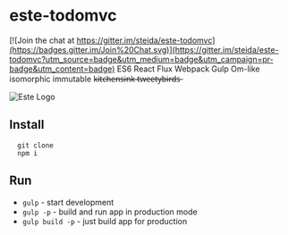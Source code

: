 # este-todomvc

[![Join the chat at https://gitter.im/steida/este-todomvc](https://badges.gitter.im/Join%20Chat.svg)](https://gitter.im/steida/este-todomvc?utm_source=badge&utm_medium=badge&utm_campaign=pr-badge&utm_content=badge)
ES6 React Flux Webpack Gulp Om-like isomorphic immutable k̶i̶t̶c̶h̶e̶n̶s̶i̶n̶k̶ ̶t̶w̶e̶e̶t̶y̶b̶i̶r̶d̶s̶

![Este Logo](https://cloud.githubusercontent.com/assets/66249/5931133/9e973dfc-a699-11e4-83bc-7b5c6fb58bfd.jpeg)

## Install

```
  git clone
  npm i
```

## Run

- `gulp`              - start development
- `gulp -p`           - build and run app in production mode
- `gulp build -p`     - just build app for production

